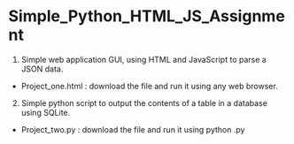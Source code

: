# Simple_Python_HTML_JS_Assignment


1) Simple web application GUI, using HTML and JavaScript to parse a JSON data. 
- Project_one.html : download the file and run it using any web browser.

2) Simple python script to output the contents of a table in a database using SQLite.
- Project_two.py : download the file and run it using python <scriptname>.py
